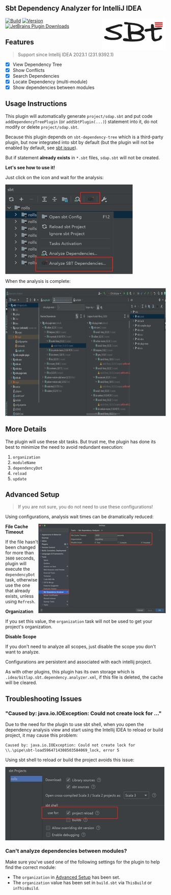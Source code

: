 Sbt Dependency Analyzer for IntelliJ IDEA
---------

<img src="./logo.png" width = "200" height = "100" alt="logo" align="right" />

[![Build](https://github.com/bitlap/intellij-sbt-dependency-analyzer/actions/workflows/ScalaCI.yml/badge.svg)](https://github.com/bitlap/intellij-sbt-dependency-analyzer/actions/workflows/ScalaCI.yml)
[![Version](https://img.shields.io/jetbrains/plugin/v/22427-sbt-dependency-analyzer?label=Version)](https://plugins.jetbrains.com/plugin/22427-sbt-dependency-analyzer/versions)
[![JetBrains Plugin Downloads](https://img.shields.io/jetbrains/plugin/d/22427?label=JetBrains%20Plugin%20Downloads)](https://plugins.jetbrains.com/plugin/22427-sbt-dependency-analyzer)


## Features

> Support since Intellij IDEA 2023.1 (231.9392.1)

- [x] View Dependency Tree
- [x] Show Conflicts
- [x] Search Dependencies
- [x] Locate Dependency (multi-module)
- [x] Show dependencies between modules

## Usage Instructions

This plugin will automatically generate `project/sdap.sbt` and put code `addDependencyTreePlugin` (or `addSbtPlugin(...)`) statement into it, do not modify or delete `project/sdap.sbt`. 

Because this plugin depends on `sbt-dependency-tree` which is a third-party plugin, but now integrated into sbt by default (but the plugin will not be enabled by default, see [sbt issue](https://github.com/sbt/sbt/pull/5880)).

But if statement **already exists** in `*.sbt` files, `sdap.sbt` will not be created.

**Let's see how to use it!**

Just click on the icon and wait for the analysis:

<img src="./docs/gotoAnalyze1.jpg" width = "400" height = "280" alt="settings" align="center" />

When the analysis is complete:

<img src="./docs/dependencyTreeConflicts.jpg" width = "1000" height = "400" alt="settings" align="center" />

## More Details

The plugin will use these sbt tasks. But trust me, the plugin has done its best to minimize the need to avoid redundant execution:

1. `organization`
2. `moduleName`
3. `dependencyDot`
4. `reload`
5. `update`

## Advanced Setup

> If you are not sure, you do not need to use these configurations!

Using configurations, analysis wait times can be dramatically reduced:

<img src="./docs/settings.png" width = "400" height = "280" alt="settings" align="right" />

**File Cache Timeout**

If the file hasn't been changed for more than `3600` seconds, plugin will execute the `dependencyDot` task, otherwise use the one that already exists, unless using `Refresh`.

**Organization** 

If you set this value, the `organization` task will not be used to get your project's organization. 

**Disable Scope**

If you don't need to analyze all scopes, just disable the scope you don't want to analyze.

Configurations are persistent and associated with each intellij project.

As with other plugins, this plugin has its own storage which is `.idea/bitlap.sbt.dependency.analyzer.xml`, if this file is deleted, the cache will be cleared.

## Troubleshooting Issues

### "Caused by: java.io.IOException: Could not create lock for ..."

Due to the need for the plugin to use sbt shell, when you open the dependency analysis view and start using the Intellij IDEA to reload or build project, it may cause this problem:
```
Caused by: java.io.IOException: Could not create lock for \\.\pipe\sbt-load5964714308503584069_lock, error 5
```
Using sbt shell to reload or build the project avoids this issue:

<img src="./docs/sbtShellUseForReload.jpg" width = "500" height = "230" alt="settings" align="center" />

### Can't analyze dependencies between modules?

Make sure you've used one of the following settings for the plugin to help find the correct module:
- The `organization` in [Advanced Setup](#advanced-setup) has been set.
- The `organization` value has been set in `build.sbt` via `ThisBuild` or `inThisBuild`.